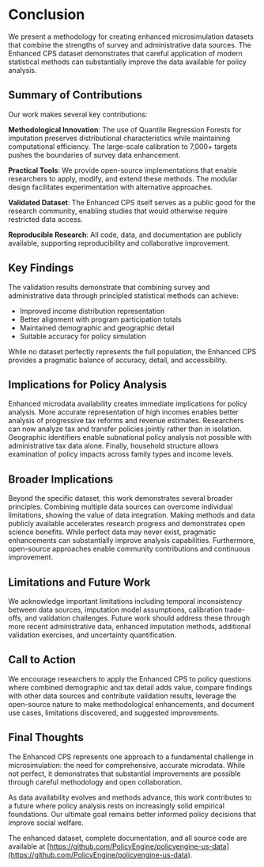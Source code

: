 # Conclusion

We present a methodology for creating enhanced microsimulation datasets that combine the strengths of survey and administrative data sources. The Enhanced CPS dataset demonstrates that careful application of modern statistical methods can substantially improve the data available for policy analysis.

## Summary of Contributions

Our work makes several key contributions:

**Methodological Innovation**: The use of Quantile Regression Forests for imputation preserves distributional characteristics while maintaining computational efficiency. The large-scale calibration to 7,000+ targets pushes the boundaries of survey data enhancement.

**Practical Tools**: We provide open-source implementations that enable researchers to apply, modify, and extend these methods. The modular design facilitates experimentation with alternative approaches.

**Validated Dataset**: The Enhanced CPS itself serves as a public good for the research community, enabling studies that would otherwise require restricted data access.

**Reproducible Research**: All code, data, and documentation are publicly available, supporting reproducibility and collaborative improvement.

## Key Findings

The validation results demonstrate that combining survey and administrative data through principled statistical methods can achieve:
- Improved income distribution representation
- Better alignment with program participation totals  
- Maintained demographic and geographic detail
- Suitable accuracy for policy simulation

While no dataset perfectly represents the full population, the Enhanced CPS provides a pragmatic balance of accuracy, detail, and accessibility.

## Implications for Policy Analysis

Enhanced microdata availability creates immediate implications for policy analysis. More accurate representation of high incomes enables better analysis of progressive tax reforms and revenue estimates. Researchers can now analyze tax and transfer policies jointly rather than in isolation. Geographic identifiers enable subnational policy analysis not possible with administrative tax data alone. Finally, household structure allows examination of policy impacts across family types and income levels.

## Broader Implications

Beyond the specific dataset, this work demonstrates several broader principles. Combining multiple data sources can overcome individual limitations, showing the value of data integration. Making methods and data publicly available accelerates research progress and demonstrates open science benefits. While perfect data may never exist, pragmatic enhancements can substantially improve analysis capabilities. Furthermore, open-source approaches enable community contributions and continuous improvement.

## Limitations and Future Work

We acknowledge important limitations including temporal inconsistency between data sources, imputation model assumptions, calibration trade-offs, and validation challenges. Future work should address these through more recent administrative data, enhanced imputation methods, additional validation exercises, and uncertainty quantification.

## Call to Action

We encourage researchers to apply the Enhanced CPS to policy questions where combined demographic and tax detail adds value, compare findings with other data sources and contribute validation results, leverage the open-source nature to make methodological enhancements, and document use cases, limitations discovered, and suggested improvements.

## Final Thoughts

The Enhanced CPS represents one approach to a fundamental challenge in microsimulation: the need for comprehensive, accurate microdata. While not perfect, it demonstrates that substantial improvements are possible through careful methodology and open collaboration.

As data availability evolves and methods advance, this work contributes to a future where policy analysis rests on increasingly solid empirical foundations. Our ultimate goal remains better informed policy decisions that improve social welfare.

The enhanced dataset, complete documentation, and all source code are available at [https://github.com/PolicyEngine/policyengine-us-data](https://github.com/PolicyEngine/policyengine-us-data).